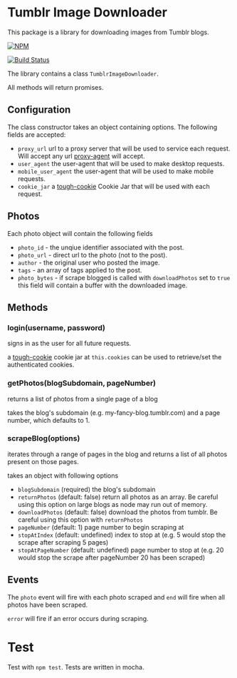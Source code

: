 # Tumblr Image Downloader
This package is a library for downloading images from Tumblr blogs. 

[![NPM](https://nodei.co/npm/tumblr-image-downloader.png)](https://nodei.co/npm/tumblr-image-downloader/)

[![Build Status](https://travis-ci.org/znetstar/tumblr-image-downloader.svg?branch=master)](https://travis-ci.org/znetstar/tumblr-image-downloader)

The library contains a class `TumblrImageDownloader`.

All methods will return promises.

## Configuration

The class constructor takes an object containing options. The following fields are accepted:
* `proxy_url` url to a proxy server that will be used to service each request. Will accept any url [proxy-agent](https://github.com/TooTallNate/node-proxy-agent) will accept.
* `user_agent` the user-agent that will be used to make desktop requests.
* `mobile_user_agent` the user-agent that will be used to make mobile requests.
* `cookie_jar` a [tough-cookie](https://github.com/salesforce/tough-cookie) Cookie Jar that will be used with each request.

## Photos

Each photo object will contain the following fields
* `photo_id` - the unqiue identifier associated with the post.
* `photo_url` - direct url to the photo (not to the post).
* `author` - the original user who posted the image.
* `tags` - an array of tags applied to the post.
* `photo_bytes` - if scrape blogged is called with `downloadPhotos` set to `true` this field will contain a buffer with the downloaded image.

## Methods

### login(username, password)
signs in as the user for all future requests.

a [tough-cookie](https://github.com/salesforce/tough-cookie) cookie jar at `this.cookies` can be used to retrieve/set the authenticated cookies.

### getPhotos(blogSubdomain, pageNumber)
returns a list of photos from a single page of a blog

takes the blog's subdomain (e.g. my-fancy-blog.tumblr.com) and a page number, which defaults to 1.

### scrapeBlog(options) 
iterates through a range of pages in the blog and returns a list of all photos present on those pages.

takes an object with following options
* `blogSubdomain` (required) the blog's subdomain
* `returnPhotos` (default: false) return all photos as an array. Be careful using this option on large blogs as node may run out of memory.
* `downloadPhotos` (default: false) download the photos from tumblr. Be careful using this option with `returnPhotos`
* `pageNumber` (default: 1) page number to begin scraping at
* `stopAtIndex` (default: undefined) index to stop at (e.g. 5 would stop the scrape after scraping 5 pages)
* `stopAtPageNumber` (default: undefined) page number to stop at (e.g. 20 would stop the scrape after pageNumber 20 has been scraped)

## Events

The `photo` event will fire with each photo scraped and `end` will fire when all photos have been scraped.

`error` will fire if an error occurs during scraping.

# Test

Test with `npm test`. Tests are written in mocha.